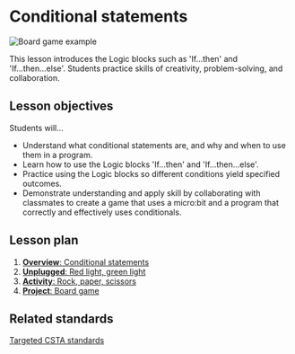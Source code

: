 # Conditional statements

![Board game example](/static/courses/csintro/conditionals/cover.jpg)

This lesson introduces the Logic blocks such as 'If...then' and 'If...then...else'.
Students practice skills of creativity, problem-solving, and collaboration.

## Lesson objectives
Students will...

* Understand what conditional statements are, and why and when to use them in a program.
* Learn how to use the Logic blocks 'If...then' and 'If…then...else'.
* Practice using the Logic blocks so different conditions yield specified outcomes.
* Demonstrate understanding and apply skill by collaborating with classmates to create a game that uses a micro:bit and a program that correctly and effectively uses conditionals. 

## Lesson plan

1. [**Overview**: Conditional statements](/courses/csintro/conditionals/overview)
2. [**Unplugged**: Red light, green light](/courses/csintro/conditionals/unplugged)
3. [**Activity**: Rock, paper, scissors](/courses/csintro/conditionals/activity)
4. [**Project**: Board game](/courses/csintro/conditionals/project)

## Related standards

[Targeted CSTA standards](/courses/csintro/conditionals/standards)
